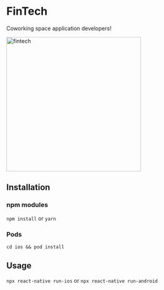 # FinTech
Coworking space application developers!

<img src='./src/assets/img/meetingRooms.png' width="350" title="fintech">

## Installation
### npm modules
```npm install```
or
```yarn```

### Pods
```cd ios && pod install```

## Usage
```npx react-native run-ios```
or
```npx react-native run-android```
